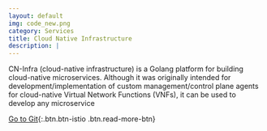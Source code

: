```yaml
---
layout: default
img: code_new.png
category: Services
title: Cloud Native Infrastructure
description: |
---
```

  CN-Infra (cloud-native infrastructure) is a Golang platform for building cloud-native microservices. Although it was originally intended for development/implementation of custom management/control plane agents for cloud-native Virtual Network Functions (VNFs), it can be used to develop any microservice



[ Go to Git]({{home}}/services){:.btn.btn-istio .btn.read-more-btn}
